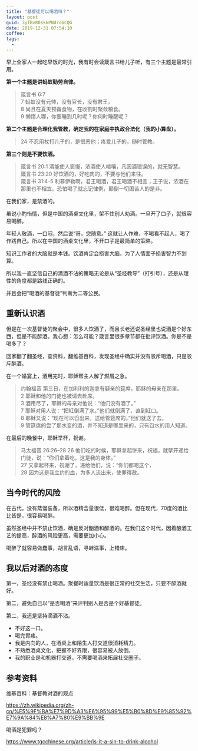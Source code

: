 ```yaml
---
title: "基督徒可以喝酒吗？"
layout: post
guid: 3yfBv80skkPNdrd6CQG
date: 2019-12-31 07:54:10
coffee:
tags:
  -
---
```


早上全家人一起吃早饭的时光，我有时会读箴言书给儿子听，有三个主题是最常引用。

**第一个主题是讲蚂蚁勤劳自律。**

> 箴言书 6:7  
> 7 蚂蚁没有元帅，没有官长，没有君王，  
> 8 尚且在夏天预备食物，在收割时聚敛粮食。  
> 9 懒惰人哪，你要睡到几时呢？你何时睡醒呢？  

**第二个主题是合理化我管教，确定我的在家庭中执政合法化（我的小算盘）。**

> 24 不忍用杖打儿子的，是恨恶他；疼爱儿子的，随时管教。

**第三个则是不要饮酒。**

> 箴言书 20:1 酒能使人亵慢，浓酒使人喧嚷，凡因酒错误的，就无智慧。  
> 箴言书 23:20 好饮酒的，好吃肉的，不要与他们来往。  
> 箴言书 31:4-5  利慕伊勒啊，君王喝酒，君王喝酒不相宜；王子说，浓酒在那里也不相宜。恐怕喝了就忘记律例，颠倒一切困苦人的是非。    

在我们家，是禁酒的。

虽说小酌怡情，但是中国的酒桌文化里，架不住别人劝酒。一旦开了口子，就很容易喝醉。

年轻人敬酒，一口闷，然后说“哥，您随意。” 这就让人作难，不喝看不起人，喝了作践自己。所以在中国的酒桌文化里，不开口子是最简单的策略。

知识工作者的大脑就是本钱。饮酒肯定会损害大脑，为了人情面子损害智力不划算。

所以我一直坚信自己的滴酒不沾的策略无论是从“圣经教导”（打引号），还是从理性的角度都是路线正确的。

并且会把“喝酒的基督徒”判断为二等公民。

## 重新认识酒

但是在一次基督徒的聚会中，很多人饮酒了，而且长老还说圣经里也说酒是个好东西，但是不能醉酒。我心想：怎么可能？箴言里很多章节都在批评饮酒。你是不是喝多了？

回家翻了翻圣经，查资料，翻维基百科，发现圣经中确实并没有驳斥喝酒，只是驳斥醉酒。

在一个婚宴上，酒用完时，耶稣帮主人解了燃眉之急。

> 约翰福音
> 第三日，在加利利的迦拿有娶亲的筵席，耶稣的母亲在那里。   
> 2 耶稣和他的门徒也被请去赴席。   
> 3 酒用尽了，耶稣的母亲对他说：“他们没有酒了。”    
> 7 耶稣对用人说：“把缸倒满了水。”他们就倒满了，直到缸口。   
> 8 耶稣又说：“现在可以舀出来，送给管筵席的。”他们就送了去。   
> 9 管筵席的尝了那水变的酒，并不知道是哪里来的，只有舀水的用人知道。  

在最后的晚餐中，耶稣举杯，祝谢。

> 马太福音 26:26–28
> 26 他们吃的时候，耶稣拿起饼来，祝福，就擘开递给门徒，说：“你们拿着吃，这是我的身体。”   
> 27 又拿起杯来，祝谢了，递给他们，说：“你们都喝这个，   
> 28 因为这是我立约的血，为多人流出来，使罪得赦。   



## 当今时代的风险

在古代，没有蒸馏装备，所以酒精含量很低，很难喝醉。但在现代，70度的酒比比皆是，很容易喝醉。

虽然圣经中并不禁止饮酒，确是反对酗酒和醉酒的。在我们这个时代，因着酿酒工艺的提高，醉酒的风险更高，需要更加小心。

喝醉了就容易做蠢事，胡言乱语，寻衅滋事，上错床。

## 我以后对酒的态度

第一，圣经没有禁止喝酒。聚餐时适量饮酒是很正常的社交生活，只要不醉酒就好。

第二，避免自己以“是否喝酒”来评判别人是否是个好基督徒。

第二，我还是坚持滴酒不沾。

- 不好这一口。
- 喝完胃疼。
- 我是内向的人，在酒桌上和陌生人打交道很消耗精力。
- 不熟悉酒桌文化，把握不好界限，很容易被人放倒。
- 我的职业是和机器打交道，不需要喝酒来拓展社交圈子。


## 参考资料

维基百科：基督教对酒的观点

https://zh.wikipedia.org/zh-cn/%E5%9F%BA%E7%9D%A3%E6%95%99%E5%B0%8D%E9%85%92%E7%9A%84%E8%A7%80%E9%BB%9E

喝酒是犯罪吗？

https://www.tgcchinese.org/article/is-it-a-sin-to-drink-alcohol










